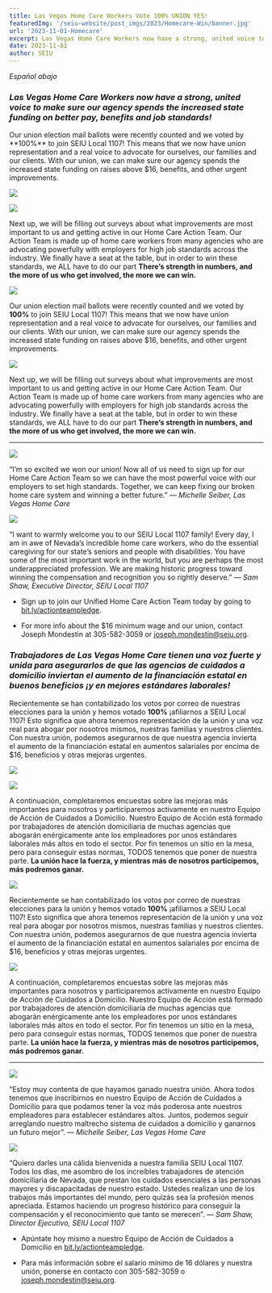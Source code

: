 ```yaml
---
title: Las Vegas Home Care Workers Vote 100% UNION YES!
featuredImg: '/seiu-website/post_imgs/2023/Homecare-Win/banner.jpg'
url: '2023-11-01-Homecare'
excerpt: Las Vegas Home Care Workers now have a strong, united voice to make sure our agency spends the increased state funding on better pay, benefits and job standards!
date: 2023-11-01
author: SEIU
---
```

<div class="text-center">

*Español abajo*
</div>

### *Las Vegas Home Care Workers now have a strong, united voice to make sure our agency spends the increased state funding on better pay, benefits and job standards!*
<div class="hidden md:block">
Our union election mail ballots were recently counted and we voted by **100%** to join SEIU Local 1107! This means that we now have union representation and a real voice to advocate for ourselves, our families and our clients. With our union, we can make sure our agency spends the increased state funding on raises above $16, benefits, and other urgent improvements. 
<div class="flex flex-row">

![](/post_imgs/2023/Homecare-Win/homecare2.png)

![](/post_imgs/2023/Homecare-Win/homecare1.jpg)

</div>

Next up, we will be filling out surveys about what improvements are most important to us and getting active in our Home Care Action Team. Our Action Team is made up of home care workers from many agencies who are advocating powerfully with employers for high job standards across the industry. We finally have a seat at the table, but in order to win these standards, we ALL have to do our part **There’s strength in numbers, and the more of us who get involved, the more we can win.**

</div>
<div class="block md:hidden">

![](/post_imgs/2023/Homecare-Win/homecare1.jpg)

Our union election mail ballots were recently counted and we voted by **100%** to join SEIU Local 1107! This means that we now have union representation and a real voice to advocate for ourselves, our families and our clients. With our union, we can make sure our agency spends the increased state funding on raises above $16, benefits, and other urgent improvements. 

![](/post_imgs/2023/Homecare-Win/homecare2.png)

Next up, we will be filling out surveys about what improvements are most important to us and getting active in our Home Care Action Team. Our Action Team is made up of home care workers from many agencies who are advocating powerfully with employers for high job standards across the industry. We finally have a seat at the table, but in order to win these standards, we ALL have to do our part **There’s strength in numbers, and the more of us who get involved, the more we can win.**

</div>

---

<div class="flex flex-col md:flex-row align-middle">

![](/post_imgs/2023/Homecare-Win/homecare3.png)
<div class="px-2 max-w-xs py-0 md:py-8">

“I’m so excited we won our union! Now all of us need to sign up for our Home Care Action Team so we can have the most powerful voice with our employers to set high standards. Together, we can keep fixing our broken home care system and winning a better future.” — *Michelle Seiber, Las Vegas Home Care*

</div>
</div>
<div class="flex flex-col md:flex-row align-middle">

![](/post_imgs/2023/Homecare-Win/sam.jpg)
<div class="px-2 max-w-xs py-0 md:py-6">

“I want to warmly welcome you to our SEIU Local 1107 family! Every day, I am in awe of Nevada’s incredible home care workers, who do the essential caregiving for our state’s seniors and people with disabilities. You have some of the most important work in the world, but you are perhaps the most underappreciated profession. We are making historic progress toward winning the compensation and recognition you so rightly deserve.” — *Sam Shaw, Executive Director, SEIU Local 1107* 
</div>
</div>

* Sign up to join our Unified Home Care Action Team today by going to [bit.ly/actionteampledge](bit.ly/actionteampledge).

* For more info about the $16 minimum wage and our union, contact Joseph Mondestin at 305-582-3059 or [joseph.mondestin@seiu.org](mailto:joseph.mondestin@seiu.org).

### *Trabajadores de Las Vegas Home Care tienen una voz fuerte y unida para asegurarlos de que las agencias de cuidados a domicilio inviertan el aumento de la financiación estatal en buenos beneficios ¡y en mejores estándares laborales!*
<div class="hidden md:block">

Recientemente se han contabilizado los votos por correo de nuestras elecciones para la unión y hemos votado **100%** ¡afiliarnos a SEIU Local 1107! Esto significa que ahora tenemos representación de la unión y una voz real para abogar por nosotros mismos, nuestras familias y nuestros clientes. Con nuestra unión, podemos asegurarnos de que nuestra agencia invierta el aumento de la financiación estatal en aumentos salariales por encima de $16, beneficios y otras mejoras urgentes. 
<div class="flex flex-row">

![](/post_imgs/2023/Homecare-Win/homecare2.png)

![](/post_imgs/2023/Homecare-Win/homecare1.jpg)

</div>

A continuación, completaremos encuestas sobre las mejoras más importantes para nosotros y participaremos activamente en nuestro Equipo de Acción de Cuidados a Domicilio. Nuestro Equipo de Acción está formado por trabajadores de atención domiciliaria de muchas agencias que abogarán enérgicamente ante los empleadores por unos estándares laborales más altos en todo el sector. Por fin tenemos un sitio en la mesa, pero para conseguir estas normas, TODOS tenemos que poner de nuestra parte. **La unión hace la fuerza, y mientras más de nosotros participemos, más podremos ganar.**
</div>
<div class="block md:hidden">

![](/post_imgs/2023/Homecare-Win/homecare1.jpg)

Recientemente se han contabilizado los votos por correo de nuestras elecciones para la unión y hemos votado **100%** ¡afiliarnos a SEIU Local 1107! Esto significa que ahora tenemos representación de la unión y una voz real para abogar por nosotros mismos, nuestras familias y nuestros clientes. Con nuestra unión, podemos asegurarnos de que nuestra agencia invierta el aumento de la financiación estatal en aumentos salariales por encima de $16, beneficios y otras mejoras urgentes. 

![](/post_imgs/2023/Homecare-Win/homecare2.png)

A continuación, completaremos encuestas sobre las mejoras más importantes para nosotros y participaremos activamente en nuestro Equipo de Acción de Cuidados a Domicilio. Nuestro Equipo de Acción está formado por trabajadores de atención domiciliaria de muchas agencias que abogarán enérgicamente ante los empleadores por unos estándares laborales más altos en todo el sector. Por fin tenemos un sitio en la mesa, pero para conseguir estas normas, TODOS tenemos que poner de nuestra parte. **La unión hace la fuerza, y mientras más de nosotros participemos, más podremos ganar.**
</div>

---

<div class="flex flex-col md:flex-row align-middle">

![](/post_imgs/2023/Homecare-Win/homecare3.png)
<div class="px-2 max-w-xs py-0 md:py-8">

“Estoy muy contenta de que hayamos ganado nuestra unión. Ahora todos tenemos que inscribirnos en nuestro Equipo de Acción de Cuidados a Domicilio para que podamos tener la voz más poderosa ante nuestros empleadores para establecer estándares altos. Juntos, podemos seguir arreglando nuestro maltrecho sistema de cuidados a domicilio y ganarnos un futuro mejor”. — *Michelle Seiber, Las Vegas Home Care*
</div>
</div>
<div class="flex flex-col md:flex-row align-middle">

![](/post_imgs/2023/Homecare-Win/sam.jpg)
<div class="px-2 max-w-xs py-0 md:py-6">

“Quiero darles una cálida bienvenida a nuestra familia SEIU Local 1107. Todos los días, me asombro de los increíbles trabajadores de atención domiciliaria de Nevada, que prestan los cuidados esenciales a las personas mayores y discapacitadas de nuestro estado. Ustedes realizan uno de los trabajos más importantes del mundo, pero quizás sea la profesión menos apreciada. Estamos haciendo un progreso histórico para conseguir la compensación y el reconocimiento que tanto se merecen”. — *Sam Shaw, Director Ejecutivo, SEIU Local 1107*
</div>
</div>

* Apúntate hoy mismo a nuestro Equipo de Acción de Cuidados a Domicilio en [bit.ly/actionteampledge](bit.ly/actionteampledge).

* Para más información sobre el salario mínimo de 16 dólares y nuestra unión, ponerse en contacto con 305-582-3059 o [joseph.mondestin@seiu.org](mailto:joseph.mondestin@seiu.org). 
